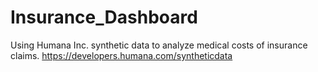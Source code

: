 # Insurance_Dashboard
Using Humana Inc. synthetic data to analyze medical costs of insurance claims.
https://developers.humana.com/syntheticdata
